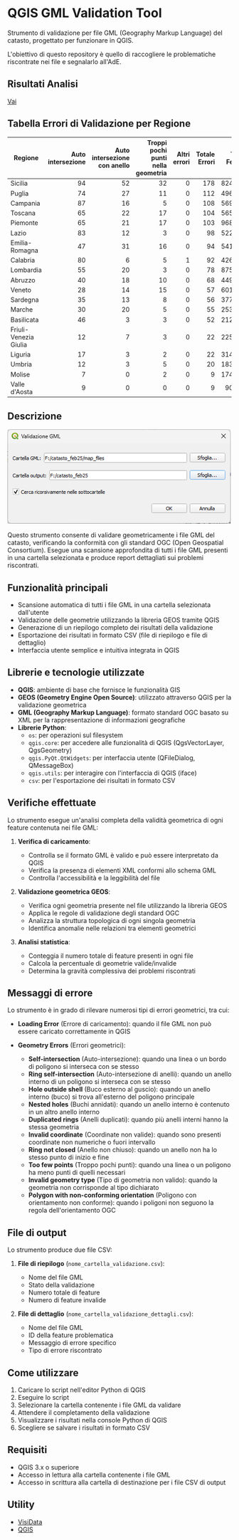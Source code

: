 # QGIS GML Validation Tool

Strumento di validazione per file GML (Geography Markup Language) del catasto, progettato per funzionare in QGIS. 

L'obiettivo di questo repository è quello di raccogliere le problematiche riscontrate nei file e segnalarlo all'AdE.

## Risultati Analisi

[Vai](./output/README.md)

## Tabella Errori di Validazione per Regione

| Regione               | Auto intersezione | Auto intersezione con anello | Troppi pochi punti nella geometria | Altri errori | Totale Errori | Totale Feature |
| --------------------- | ----------------: | ---------------------------: | ---------------------------------: | -----------: | ------------: | -------------: |
| Sicilia               |                94 |                           52 |                                 32 |            0 |           178 |        8245350 |
| Puglia                |                74 |                           27 |                                 11 |            0 |           112 |        4967384 |
| Campania              |                87 |                           16 |                                  5 |            0 |           108 |        5699625 |
| Toscana               |                65 |                           22 |                                 17 |            0 |           104 |        5656713 |
| Piemonte              |                65 |                           21 |                                 17 |            0 |           103 |        9684097 |
| Lazio                 |                83 |                           12 |                                  3 |            0 |            98 |        5220631 |
| Emilia-Romagna        |                47 |                           31 |                                 16 |            0 |            94 |        5418463 |
| Calabria              |                80 |                            6 |                                  5 |            1 |            92 |        4265976 |
| Lombardia             |                55 |                           20 |                                  3 |            0 |            78 |        8755919 |
| Abruzzo               |                40 |                           18 |                                 10 |            0 |            68 |        4499754 |
| Veneto                |                28 |                           14 |                                 15 |            0 |            57 |        6016158 |
| Sardegna              |                35 |                           13 |                                  8 |            0 |            56 |        3771226 |
| Marche                |                30 |                           20 |                                  5 |            0 |            55 |        2539760 |
| Basilicata            |                46 |                            3 |                                  3 |            0 |            52 |        2125499 |
| Friuli-Venezia Giulia |                12 |                            7 |                                  3 |            0 |            22 |        2250598 |
| Liguria               |                17 |                            3 |                                  2 |            0 |            22 |        3143566 |
| Umbria                |                12 |                            3 |                                  5 |            0 |            20 |        1833292 |
| Molise                |                 7 |                            0 |                                  2 |            0 |             9 |        1749587 |
| Valle d'Aosta         |                 9 |                            0 |                                  0 |            0 |             9 |         909967 |

## Descrizione

![](./imgs/img_01.png)

Questo strumento consente di validare geometricamente i file GML del catasto, verificando la conformità con gli standard OGC (Open Geospatial Consortium). Esegue una scansione approfondita di tutti i file GML presenti in una cartella selezionata e produce report dettagliati sui problemi riscontrati.

## Funzionalità principali

- Scansione automatica di tutti i file GML in una cartella selezionata dall'utente
- Validazione delle geometrie utilizzando la libreria GEOS tramite QGIS
- Generazione di un riepilogo completo dei risultati della validazione
- Esportazione dei risultati in formato CSV (file di riepilogo e file di dettaglio)
- Interfaccia utente semplice e intuitiva integrata in QGIS

## Librerie e tecnologie utilizzate

- **QGIS**: ambiente di base che fornisce le funzionalità GIS
- **GEOS (Geometry Engine Open Source)**: utilizzato attraverso QGIS per la validazione geometrica
- **GML (Geography Markup Language)**: formato standard OGC basato su XML per la rappresentazione di informazioni geografiche
- **Librerie Python**:
  - `os`: per operazioni sul filesystem
  - `qgis.core`: per accedere alle funzionalità di QGIS (QgsVectorLayer, QgsGeometry)
  - `qgis.PyQt.QtWidgets`: per interfaccia utente (QFileDialog, QMessageBox)
  - `qgis.utils`: per interagire con l'interfaccia di QGIS (iface)
  - `csv`: per l'esportazione dei risultati in formato CSV

## Verifiche effettuate

Lo strumento esegue un'analisi completa della validità geometrica di ogni feature contenuta nei file GML:

1. **Verifica di caricamento**: 
   - Controlla se il formato GML è valido e può essere interpretato da QGIS
   - Verifica la presenza di elementi XML conformi allo schema GML
   - Controlla l'accessibilità e la leggibilità del file

2. **Validazione geometrica GEOS**: 
   - Verifica ogni geometria presente nel file utilizzando la libreria GEOS
   - Applica le regole di validazione degli standard OGC
   - Analizza la struttura topologica di ogni singola geometria
   - Identifica anomalie nelle relazioni tra elementi geometrici

3. **Analisi statistica**: 
   - Conteggia il numero totale di feature presenti in ogni file
   - Calcola la percentuale di geometrie valide/invalide
   - Determina la gravità complessiva dei problemi riscontrati

## Messaggi di errore

Lo strumento è in grado di rilevare numerosi tipi di errori geometrici, tra cui:

- **Loading Error** (Errore di caricamento): quando il file GML non può essere caricato correttamente in QGIS

- **Geometry Errors** (Errori geometrici):
  - **Self-intersection** (Auto-intersezione): quando una linea o un bordo di poligono si interseca con se stesso
  - **Ring self-intersection** (Auto-intersezione di anelli): quando un anello interno di un poligono si interseca con se stesso
  - **Hole outside shell** (Buco esterno al guscio): quando un anello interno (buco) si trova all'esterno del poligono principale
  - **Nested holes** (Buchi annidati): quando un anello interno è contenuto in un altro anello interno
  - **Duplicated rings** (Anelli duplicati): quando più anelli interni hanno la stessa geometria
  - **Invalid coordinate** (Coordinate non valide): quando sono presenti coordinate non numeriche o fuori intervallo
  - **Ring not closed** (Anello non chiuso): quando un anello non ha lo stesso punto di inizio e fine
  - **Too few points** (Troppo pochi punti): quando una linea o un poligono ha meno punti di quelli necessari
  - **Invalid geometry type** (Tipo di geometria non valido): quando la geometria non corrisponde al tipo dichiarato
  - **Polygon with non-conforming orientation** (Poligono con orientamento non conforme): quando i poligoni non seguono la regola dell'orientamento OGC

## File di output

Lo strumento produce due file CSV:

1. **File di riepilogo** (`nome_cartella_validazione.csv`):
   - Nome del file GML
   - Stato della validazione
   - Numero totale di feature
   - Numero di feature invalide

2. **File di dettaglio** (`nome_cartella_validazione_dettagli.csv`):
   - Nome del file GML
   - ID della feature problematica
   - Messaggio di errore specifico
   - Tipo di errore riscontrato

## Come utilizzare

1. Caricare lo script nell'editor Python di QGIS
2. Eseguire lo script
3. Selezionare la cartella contenente i file GML da validare
4. Attendere il completamento della validazione
5. Visualizzare i risultati nella console Python di QGIS
6. Scegliere se salvare i risultati in formato CSV

## Requisiti

- QGIS 3.x o superiore
- Accesso in lettura alla cartella contenente i file GML
- Accesso in scrittura alla cartella di destinazione per i file CSV di output

## Utility

- [VisiData](https://www.visidata.org/)
- [QGIS](https://www.qgis.org/)
